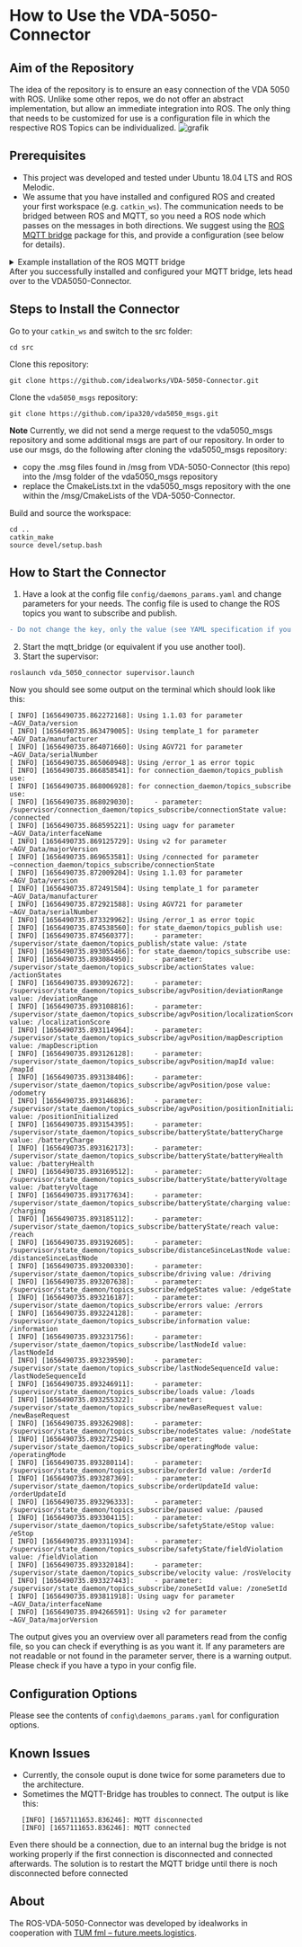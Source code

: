 # How to Use the VDA-5050-Connector

## Aim of the Repository
The idea of the repository is to ensure an easy connection of the VDA 5050 with ROS. 
Unlike some other repos, we do not offer an abstract implementation, but allow an immediate integration into ROS.
The only thing that needs to be customized for use is a configuration file in which the respective ROS Topics can be individualized. 
![grafik](https://user-images.githubusercontent.com/36477083/177792573-6563f79d-95aa-4625-bcf2-bbb27b105b54.png)

## Prerequisites
* This project was developed and tested under Ubuntu 18.04 LTS and ROS Melodic.
* We assume that you have installed and configured ROS and created your first workspace (e.g. `catkin_ws`).
The communication needs to be bridged between ROS and MQTT, so you need a ROS node which passes on the messages in both directions. We suggest using the [ROS MQTT bridge](http://wiki.ros.org/mqtt_bridge) package for this, and provide a configuration (see below for details).

<details>
  <summary>Example installation of the ROS MQTT bridge</summary>

As an example, we describe how to configurate the MQTT bridge to work with AWS.

Clone the Aws IoT Bridge Example into your catkin_ws:
```console
cd src
git clone https://github.com/aws-robotics/aws-iot-bridge-example.git
```
Clone the mqtt-bridge (check, if you need the python 2.7 branch, depending of your ROS Distro)
```console
git clone https://github.com/groove-x/mqtt_bridge.git
```
install the additional requirements if needed to run the bridge (see https://github.com/groove-x/mqtt_bridge#prerequisites).  
Now we have to modify several files to make the mqtt bridge run with AWS.  
In aws-io-bridge-example module:  
create a new config file (in our case "aws_iot_params.yaml") within the aws_iot_mqtt_bridge/config folder and add the needed tls configuration:
```
tls:
  ca_certs: <path_to_your_root_certificate>
  certfile: <path_to_your_key_certificate>
  keyfile: <your_path_to_private_key"
  tls_version: 5
  tls_insecure: false
connection:
  host: <your_hostname>
  port: 8883
  keepalive: 60
client:
  protocol: 4
  client_id: <your_client_id>
```
create an additional config file (in our case "bridge.yaml") within the aws_iot_mqtt_bridge/config folder and add the needed mqtt-bridge configuration:
```
- factory: mqtt_bridge.bridge:RosToMqttBridge
  msg_type: <your_msg_type>
  topic_from: <your_topic>
  topic_to: <your_topic>
- factory: mqtt_bridge.bridge:MqttToRosBridge
  msg_type: <your_msg_type>
  topic_from: <your_topic>
  topic_to: <your_topic>
  ...
```
Your folder aws_iot_mqtt_bridge/config should contain two files:
* aws_iot_params.yaml
* bridge.yaml


Finally, define your own launch file within the aws-io-bridge-example module and add the following
```
<launch>
  <arg name="bridge_params" />
  <node name="mqtt_bridge" pkg="mqtt_bridge" type="mqtt_bridge_node.py" output="screen">
    <rosparam command="load" ns="mqtt" file="$(find aws_iot_mqtt_bridge)/config/aws_iot_params.yaml" />
    <rosparam command="load" ns="bridge" file="$(find aws_iot_mqtt_bridge)/config/bridge.yaml" />
  </node>
</launch>
```
In your folder aws_iot_mqtt_bridge/launch shoud be one launch file:
* aws_iot_bridge.launch

Make and test the connection:
```console
cd ..
catkin_make
source devel/setup.bash
roslaunch aws_iot_mqtt_bridge aws_iot_bridge.launch
```
The output of you terminal should be something like this:
```console

started roslaunch server http://<your_server>

SUMMARY
========

PARAMETERS
 * /mqtt_bridge/bridge: [{'topic_from': '...
 * /mqtt_bridge/mqtt/client/client_id: <your_ID>
 * /mqtt_bridge/mqtt/client/protocol: 4
 * /mqtt_bridge/mqtt/connection/host: <your_hostname>
 * /mqtt_bridge/mqtt/connection/keepalive: 60
 * /mqtt_bridge/mqtt/connection/port: 8883
 * /mqtt_bridge/mqtt/tls/ca_certs: <your_root_path>
 * /mqtt_bridge/mqtt/tls/certfile: <your_cert_path>
 * /mqtt_bridge/mqtt/tls/keyfile: <your_private_keyfile_path>
 * /mqtt_bridge/mqtt/tls/tls_insecure: False
 * /mqtt_bridge/mqtt/tls/tls_version: 5
 * /rosdistro: melodic
 * /rosversion: 1.14.12

NODES
  /
    mqtt_bridge (mqtt_bridge/mqtt_bridge_node.py)

auto-starting new master
process[master]: started with pid [23084]
ROS_MASTER_URI=http://localhost:11311

setting /run_id to cd2855b8-fd29-11ec-bfbb-080027dacaf0
process[rosout-1]: started with pid [23095]
started core service [/rosout]
process[mqtt_bridge-2]: started with pid [23098]
[INFO] [1657111653.836246]: MQTT connected
```
</details>
After you successfully installed and configured your MQTT bridge, lets head over to the VDA5050-Connector.

## Steps to Install the Connector
Go to your `catkin_ws` and switch to the src folder:
```console
cd src
```
Clone this repository:
```console
git clone https://github.com/idealworks/VDA-5050-Connector.git
```
Clone the `vda5050_msgs` repository:
```console
git clone https://github.com/ipa320/vda5050_msgs.git
```
**Note**
Currently, we did not send a merge request to the vda5050_msgs repository and some additional msgs are part of our repository. In order to use our msgs, do the following after cloning the vda5050_msgs repository:
* copy the .msg files found in /msg from VDA-5050-Connector (this repo) into the /msg folder of the vda5050_msgs repository
* replace the CmakeLists.txt in the vda5050_msgs repository with the one within the /msg/CmakeLists of the VDA-5050-Connector.

Build and source the workspace:
```console
cd ..
catkin_make
source devel/setup.bash
```

## How to Start the Connector
1. Have a look at the config file `config/daemons_params.yaml` and change parameters for your needs.
The config file is used to change the ROS topics you want to subscribe and publish.
```diff
- Do not change the key, only the value (see YAML specification if you are not sure)
```
2. Start the mqtt_bridge (or equivalent if you use another tool).
3. Start the supervisor:
```console
roslaunch vda_5050_connector supervisor.launch
```

Now you should see some output on the terminal which should look like this:
```console
[ INFO] [1656490735.862272168]: Using 1.1.03 for parameter ~AGV_Data/version
[ INFO] [1656490735.863479005]: Using template_1 for parameter ~AGV_Data/manufacturer
[ INFO] [1656490735.864071660]: Using AGV721 for parameter ~AGV_Data/serialNumber
[ INFO] [1656490735.865060948]: Using /error_1 as error topic
[ INFO] [1656490735.866858541]: for connection_daemon/topics_publish use:
[ INFO] [1656490735.868006928]: for connection_daemon/topics_subscribe use:
[ INFO] [1656490735.868029030]:     - parameter: /supervisor/connection_daemon/topics_subscribe/connectionState value: /connected
[ INFO] [1656490735.868595221]: Using uagv for parameter ~AGV_Data/interfaceName
[ INFO] [1656490735.869125729]: Using v2 for parameter ~AGV_Data/majorVersion
[ INFO] [1656490735.869653581]: Using /connected for parameter ~connection_daemon/topics_subscribe/connectionState
[ INFO] [1656490735.872009204]: Using 1.1.03 for parameter ~AGV_Data/version
[ INFO] [1656490735.872491504]: Using template_1 for parameter ~AGV_Data/manufacturer
[ INFO] [1656490735.872921588]: Using AGV721 for parameter ~AGV_Data/serialNumber
[ INFO] [1656490735.873329962]: Using /error_1 as error topic
[ INFO] [1656490735.874538560]: for state_daemon/topics_publish use:
[ INFO] [1656490735.874560377]:     - parameter: /supervisor/state_daemon/topics_publish/state value: /state
[ INFO] [1656490735.893055466]: for state_daemon/topics_subscribe use:
[ INFO] [1656490735.893084950]:     - parameter: /supervisor/state_daemon/topics_subscribe/actionStates value: /actionStates
[ INFO] [1656490735.893092672]:     - parameter: /supervisor/state_daemon/topics_subscribe/agvPosition/deviationRange value: /deviationRange
[ INFO] [1656490735.893108816]:     - parameter: /supervisor/state_daemon/topics_subscribe/agvPosition/localizationScore value: /localizationScore
[ INFO] [1656490735.893114964]:     - parameter: /supervisor/state_daemon/topics_subscribe/agvPosition/mapDescription value: /mapDescription
[ INFO] [1656490735.893126128]:     - parameter: /supervisor/state_daemon/topics_subscribe/agvPosition/mapId value: /mapId
[ INFO] [1656490735.893138406]:     - parameter: /supervisor/state_daemon/topics_subscribe/agvPosition/pose value: /odometry
[ INFO] [1656490735.893146836]:     - parameter: /supervisor/state_daemon/topics_subscribe/agvPosition/positionInitialized value: /positionInitialized
[ INFO] [1656490735.893154395]:     - parameter: /supervisor/state_daemon/topics_subscribe/batteryState/batteryCharge value: /batteryCharge
[ INFO] [1656490735.893162173]:     - parameter: /supervisor/state_daemon/topics_subscribe/batteryState/batteryHealth value: /batteryHealth
[ INFO] [1656490735.893169512]:     - parameter: /supervisor/state_daemon/topics_subscribe/batteryState/batteryVoltage value: /batteryVoltage
[ INFO] [1656490735.893177634]:     - parameter: /supervisor/state_daemon/topics_subscribe/batteryState/charging value: /charging
[ INFO] [1656490735.893185112]:     - parameter: /supervisor/state_daemon/topics_subscribe/batteryState/reach value: /reach
[ INFO] [1656490735.893192605]:     - parameter: /supervisor/state_daemon/topics_subscribe/distanceSinceLastNode value: /distanceSinceLastNode
[ INFO] [1656490735.893200330]:     - parameter: /supervisor/state_daemon/topics_subscribe/driving value: /driving
[ INFO] [1656490735.893207638]:     - parameter: /supervisor/state_daemon/topics_subscribe/edgeStates value: /edgeState
[ INFO] [1656490735.893216187]:     - parameter: /supervisor/state_daemon/topics_subscribe/errors value: /errors
[ INFO] [1656490735.893224128]:     - parameter: /supervisor/state_daemon/topics_subscribe/information value: /information
[ INFO] [1656490735.893231756]:     - parameter: /supervisor/state_daemon/topics_subscribe/lastNodeId value: /lastNodeId
[ INFO] [1656490735.893239590]:     - parameter: /supervisor/state_daemon/topics_subscribe/lastNodeSequenceId value: /lastNodeSequenceId
[ INFO] [1656490735.893246911]:     - parameter: /supervisor/state_daemon/topics_subscribe/loads value: /loads
[ INFO] [1656490735.893255322]:     - parameter: /supervisor/state_daemon/topics_subscribe/newBaseRequest value: /newBaseRequest
[ INFO] [1656490735.893262908]:     - parameter: /supervisor/state_daemon/topics_subscribe/nodeStates value: /nodeState
[ INFO] [1656490735.893272540]:     - parameter: /supervisor/state_daemon/topics_subscribe/operatingMode value: /operatingMode
[ INFO] [1656490735.893280114]:     - parameter: /supervisor/state_daemon/topics_subscribe/orderId value: /orderId
[ INFO] [1656490735.893287369]:     - parameter: /supervisor/state_daemon/topics_subscribe/orderUpdateId value: /orderUpdateId
[ INFO] [1656490735.893296333]:     - parameter: /supervisor/state_daemon/topics_subscribe/paused value: /paused
[ INFO] [1656490735.893304115]:     - parameter: /supervisor/state_daemon/topics_subscribe/safetyState/eStop value: /eStop
[ INFO] [1656490735.893311934]:     - parameter: /supervisor/state_daemon/topics_subscribe/safetyState/fieldViolation value: /fieldViolation
[ INFO] [1656490735.893320184]:     - parameter: /supervisor/state_daemon/topics_subscribe/velocity value: /rosVelocity
[ INFO] [1656490735.893327443]:     - parameter: /supervisor/state_daemon/topics_subscribe/zoneSetId value: /zoneSetId
[ INFO] [1656490735.893811918]: Using uagv for parameter ~AGV_Data/interfaceName
[ INFO] [1656490735.894266591]: Using v2 for parameter ~AGV_Data/majorVersion
```
The output gives you an overview over all parameters read from the config file, so you can check if everything is as you want it.
If any parameters are not readable or not found in the parameter server, there is a warning output. Please check if you have a typo in your config file.

## Configuration Options
Please see the contents of `config\daemons_params.yaml` for configuration options.

## Known Issues
* Currently, the console ouput is done twice for some parameters due to the architecture.
* Sometimes the MQTT-Bridge has troubles to connect. The output is like this:
```console
   [INFO] [1657111653.836246]: MQTT disconnected
   [INFO] [1657111653.836246]: MQTT connected
```
Even there should be a connection, due to an internal bug the bridge is not working properly if the first connection is disconnected and connected afterwards.
The solution is to restart the MQTT bridge until there is noch disconnected before connected

## About
The ROS-VDA-5050-Connector was developed by idealworks in cooperation with [TUM fml – future.meets.logistics](https://www.linkedin.com/company/tum-fml/).

